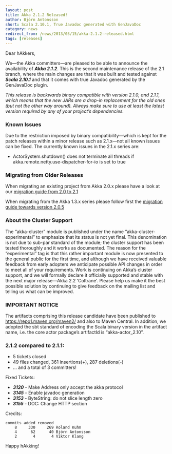 ```yaml
---
layout: post
title: Akka 2.1.2 Released!
author: Björn Antonsson
short: Scala 2.10.1, True Javadoc generated with GenJavaDoc
category: news
redirect_from: /news/2013/03/15/akka-2.1.2-released.html
tags: [releases]
---
```


Dear hAkkers,

We—the Akka committers—are pleased to be able to announce the availability of ***Akka 2.1.2***. This is the second maintenance release of the 2.1 branch, where the main changes are that it was built and tested against ***Scala 2.10.1*** and that it comes with true Javadoc generated by the GenJavaDoc plugin.

*This release is backwards binary compatible with version 2.1.0, and 2.1.1, which means that the new JARs are a drop-in replacement for the old ones (but not the other way around). Always make sure to use at least the latest version required by any of your project’s dependencies.*

### Known Issues

Due to the restriction imposed by binary compatibility—which is kept for the patch releases within a minor release such as 2.1.x—not all known issues can be fixed. The currently known issues in the 2.1.x series are:

* ActorSystem.shutdown() does not terminate all threads if akka.remote.netty.use-dispatcher-for-io is set to true

### Migrating from Older Releases

When migrating an existing project from Akka 2.0.x please have a look at our [migration guide from 2.0 to 2.1](https://doc.akka.io/docs/akka/2.1/project/migration-guide-2.0.x-2.1.x.html)

When migrating from the Akka 1.3.x series please follow first the [migration guide towards version 2.0.5](https://doc.akka.io/docs/akka/2.0.5/project/migration-guide-1.3.x-2.0.x.html)

### About the Cluster Support

The “akka-cluster” module is published under the name “akka-cluster-experimental” to emphasize that its status is not yet final. This denomination is not due to sub-par standard of the module; the cluster support has been tested thoroughly and it works as documented. The reason for the “experimental” tag is that this rather important module is now presented to the general public for the first time, and although we have received valuable feedback from early adopters we anticipate possible API changes in order to meet all of your requirements. Work is continuing on Akka’s cluster support, and we will formally declare it officially supported and stable with the next major release—Akka 2.2 ‘Coltrane’. Please help us make it the best possible solution by continuing to give feedback on the mailing list and telling us what can be improved.

### IMPORTANT NOTICE

The artifacts comprising this release candidate have been published to https://repo1.maven.org/maven2/ and also to Maven Central. In addition, we adopted the sbt standard of encoding the Scala binary version in the artifact name, i.e. the core actor package’s artifactId is “akka-actor_2.10”.


### 2.1.2 compared to 2.1.1:

* 5 tickets closed
* 49 files changed, 361 insertions(+), 287 deletions(-)
* … and a total of 3 committers!

Fixed Tickets:

* ***3120*** - Make Address only accept the akka protocol
* ***3145*** - Enable javadoc generation
* ***3153*** - ByteString: do not slice length zero
* ***3155*** - DOC: Change HTTP section

Credits:

    commits added removed
        8     330     269 Roland Kuhn
        4      62      40 Björn Antonsson
        2       4       4 Viktor Klang

Happy hAkking!
